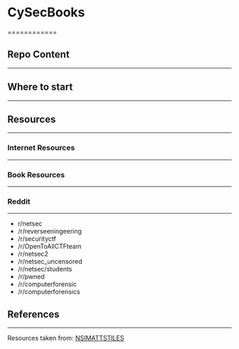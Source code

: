 # CySecBooks
============

## Repo Content
---------------

## Where to start
-----------------

## Resources
------------

### Internet Resources
----------------------

### Book Resources
------------------

### Reddit
----------
- r/netsec
- /r/reverseeningeering
- /r/securityctf
- /r/OpenToAllCTFteam
- /r/netsec2
- /r/netsec_uncensored
- /r/netsec/students
- /r/pwned
- /r/computerforensic
- /r/computerforensics


## References
-------------
Resources taken from: [NSIMATTSTILES](http://nsimattstiles.wordpress.com/resources/)
